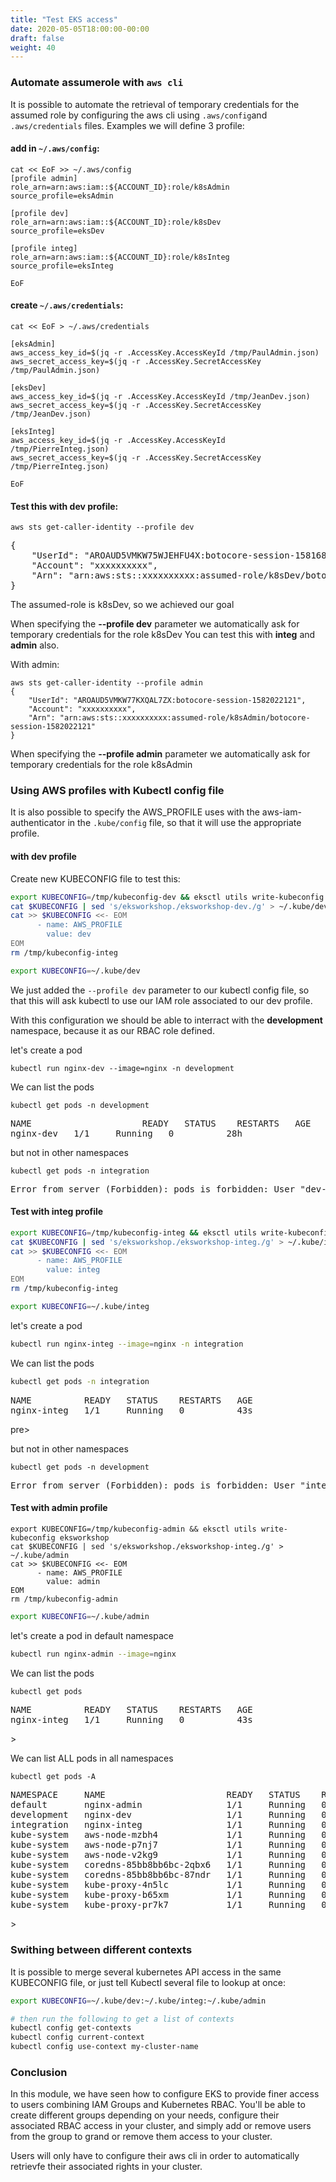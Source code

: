 ```yaml
---
title: "Test EKS access"
date: 2020-05-05T18:00:00-00:00
draft: false
weight: 40
---
```


### Automate assumerole with `aws cli`

It is possible to automate the retrieval of temporary credentials for the assumed role by configuring the aws cli using `.aws/config`and `.aws/credentials` files.
Examples we will define 3 profile:

#### add in `~/.aws/config`:
```
cat << EoF >> ~/.aws/config
[profile admin]
role_arn=arn:aws:iam::${ACCOUNT_ID}:role/k8sAdmin
source_profile=eksAdmin

[profile dev]
role_arn=arn:aws:iam::${ACCOUNT_ID}:role/k8sDev
source_profile=eksDev

[profile integ]
role_arn=arn:aws:iam::${ACCOUNT_ID}:role/k8sInteg
source_profile=eksInteg

EoF
```

#### create `~/.aws/credentials`:

```
cat << EoF > ~/.aws/credentials

[eksAdmin]
aws_access_key_id=$(jq -r .AccessKey.AccessKeyId /tmp/PaulAdmin.json)
aws_secret_access_key=$(jq -r .AccessKey.SecretAccessKey /tmp/PaulAdmin.json)

[eksDev]
aws_access_key_id=$(jq -r .AccessKey.AccessKeyId /tmp/JeanDev.json)
aws_secret_access_key=$(jq -r .AccessKey.SecretAccessKey /tmp/JeanDev.json)

[eksInteg]
aws_access_key_id=$(jq -r .AccessKey.AccessKeyId /tmp/PierreInteg.json)
aws_secret_access_key=$(jq -r .AccessKey.SecretAccessKey /tmp/PierreInteg.json)

EoF
```


#### Test this with dev profile:

```
aws sts get-caller-identity --profile dev
```

<pre>
{
    "UserId": "AROAUD5VMKW75WJEHFU4X:botocore-session-1581687024",
    "Account": "xxxxxxxxxx",
    "Arn": "arn:aws:sts::xxxxxxxxxx:assumed-role/k8sDev/botocore-session-1581687024"
}
</pre>

The assumed-role is k8sDev, so we achieved our goal

When specifying the **--profile dev** parameter we automatically ask for temporary credentials for the role k8sDev
You can test this with **integ** and **admin** also.

With admin:
```
aws sts get-caller-identity --profile admin
{
    "UserId": "AROAUD5VMKW77KXQAL7ZX:botocore-session-1582022121",
    "Account": "xxxxxxxxxx",
    "Arn": "arn:aws:sts::xxxxxxxxxx:assumed-role/k8sAdmin/botocore-session-1582022121"
}
```

When specifying the **--profile admin** parameter we automatically ask for temporary credentials for the role k8sAdmin

### Using AWS profiles with Kubectl config file

It is also possible to specify the AWS_PROFILE uses with the aws-iam-authenticator in the `.kube/config` file, so that it will use the appropriate profile.


#### with dev profile 

Create new KUBECONFIG file to test this:

```bash
export KUBECONFIG=/tmp/kubeconfig-dev && eksctl utils write-kubeconfig eksworkshop
cat $KUBECONFIG | sed 's/eksworkshop./eksworkshop-dev./g' > ~/.kube/dev
cat >> $KUBECONFIG <<- EOM
      - name: AWS_PROFILE
        value: dev
EOM
rm /tmp/kubeconfig-integ
```

```bash
export KUBECONFIG=~/.kube/dev
```


We just added the `--profile dev` parameter to our kubectl config file, so that this will ask kubectl to use our IAM role associated to our dev profile.

With this configuration we should be able to interract with the **development** namespace, because it as our RBAC role defined.

let's create a pod

```
kubectl run nginx-dev --image=nginx -n development
```

We can list the pods

```
kubectl get pods -n development
```

<pre>
NAME                     READY   STATUS    RESTARTS   AGE
nginx-dev   1/1     Running   0          28h
</pre>

but not in other namespaces

```
kubectl get pods -n integration 
```

<pre>
Error from server (Forbidden): pods is forbidden: User "dev-user" cannot list resource "pods" in API group "" in the namespace "integration"
</pre>

#### Test with integ profile

```bash
export KUBECONFIG=/tmp/kubeconfig-integ && eksctl utils write-kubeconfig eksworkshop
cat $KUBECONFIG | sed 's/eksworkshop./eksworkshop-integ./g' > ~/.kube/integ
cat >> $KUBECONFIG <<- EOM
      - name: AWS_PROFILE
        value: integ
EOM
rm /tmp/kubeconfig-integ
```

```bash
export KUBECONFIG=~/.kube/integ
```

let's create a pod
```bash
kubectl run nginx-integ --image=nginx -n integration
```

We can list the pods

```bash
kubectl get pods -n integration
```

<pre>
NAME          READY   STATUS    RESTARTS   AGE
nginx-integ   1/1     Running   0          43s
</pre>pre>

but not in other namespaces

```
kubectl get pods -n development 
```

<pre>
Error from server (Forbidden): pods is forbidden: User "integ-user" cannot list resource "pods" in API group "" in the namespace "development"
</pre>


#### Test with admin profile

```
export KUBECONFIG=/tmp/kubeconfig-admin && eksctl utils write-kubeconfig eksworkshop
cat $KUBECONFIG | sed 's/eksworkshop./eksworkshop-integ./g' > ~/.kube/admin
cat >> $KUBECONFIG <<- EOM
      - name: AWS_PROFILE
        value: admin
EOM
rm /tmp/kubeconfig-admin
```
```bash
export KUBECONFIG=~/.kube/admin
```

let's create a pod in default namespace
```bash
kubectl run nginx-admin --image=nginx 
```

We can list the pods

```bash
kubectl get pods 
```

<pre>
NAME          READY   STATUS    RESTARTS   AGE
nginx-integ   1/1     Running   0          43s
</pre>>

We can list ALL pods in all namespaces

```
kubectl get pods -A
```

<pre>
NAMESPACE     NAME                       READY   STATUS    RESTARTS   AGE
default       nginx-admin                1/1     Running   0          15s
development   nginx-dev                  1/1     Running   0          11m
integration   nginx-integ                1/1     Running   0          4m29s
kube-system   aws-node-mzbh4             1/1     Running   0          100m
kube-system   aws-node-p7nj7             1/1     Running   0          100m
kube-system   aws-node-v2kg9             1/1     Running   0          100m
kube-system   coredns-85bb8bb6bc-2qbx6   1/1     Running   0          105m
kube-system   coredns-85bb8bb6bc-87ndr   1/1     Running   0          105m
kube-system   kube-proxy-4n5lc           1/1     Running   0          100m
kube-system   kube-proxy-b65xm           1/1     Running   0          100m
kube-system   kube-proxy-pr7k7           1/1     Running   0          100m
</pre>>


### Swithing between different contexts

It is possible to merge several kubernetes API access in the same KUBECONFIG file, or just tell Kubectl several file to lookup at once:

```bash
export KUBECONFIG=~/.kube/dev:~/.kube/integ:~/.kube/admin

# then run the following to get a list of contexts
kubectl config get-contexts
kubectl config current-context
kubectl config use-context my-cluster-name
```



### Conclusion

In this module, we have seen how to configure EKS to provide finer access to users combining IAM Groups and Kubernetes RBAC.
You'll be able to create different groups depending on your needs, configure their associated RBAC access in your cluster, and simply add or remove users from 
the group to grand or remove them access to your cluster.

Users will only have to configure their aws cli in order to automatically retrievfe their associated rights in your cluster.

